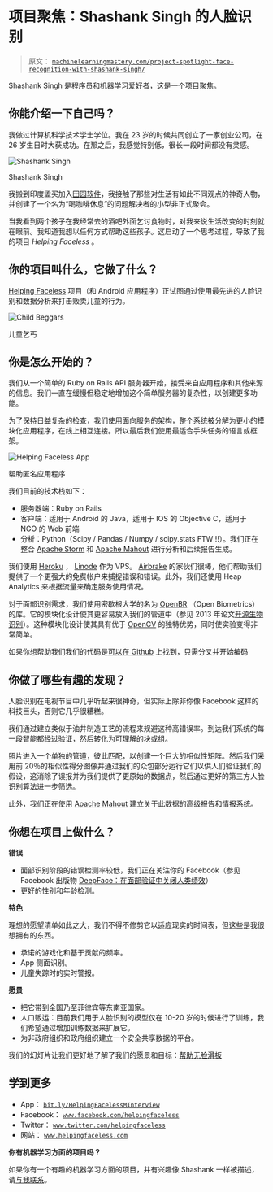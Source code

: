# 项目聚焦：Shashank Singh 的人脸识别

> 原文： [`machinelearningmastery.com/project-spotlight-face-recognition-with-shashank-singh/`](https://machinelearningmastery.com/project-spotlight-face-recognition-with-shashank-singh/)

Shashank Singh 是程序员和机器学习爱好者，这是一个项目聚焦。

## 你能介绍一下自己吗？

我做过计算机科学技术学士学位。我在 23 岁的时候共同创立了一家创业公司，在 26 岁生日时大获成功。在那之后，我感觉特别低，很长一段时间都没有灵感。

![Shashank Singh](https://3qeqpr26caki16dnhd19sv6by6v-wpengine.netdna-ssl.com/wp-content/uploads/2014/04/Shashank-Singh.jpg)

Shashank Singh

我搬到印度孟买加入[田园软件](http://www.idyllic-software.com/)，我接触了那些对生活有如此不同观点的神奇人物，并创建了一个名为“喝咖啡休息”的问题解决者的小型非正式聚会。

当我看到两个孩子在我经常去的酒吧外面乞讨食物时，对我来说生活改变的时刻就在眼前。我知道我想以任何方式帮助这些孩子。这启动了一个思考过程，导致了我的项目 _Helping Faceless_ 。

## 你的项目叫什么，它做了什么？

[Helping Faceless](http://www.helpingfaceless.com/) 项目（和 Android 应用程序）正试图通过使用最先进的人脸识别和数据分析来打击贩卖儿童的行为。

![Child Beggars](https://3qeqpr26caki16dnhd19sv6by6v-wpengine.netdna-ssl.com/wp-content/uploads/2014/04/child-beggers.jpg)

儿童乞丐

## 你是怎么开始的？

我们从一个简单的 Ruby on Rails API 服务器开始，接受来自应用程序和其他来源的信息。我们一直在缓慢但稳定地增加这个简单服务器的复杂性，以创建更多功能。

为了保持日益复杂的检查，我们使用面向服务的架构，整个系统被分解为更小的模块化应用程序，在线上相互连接。所以最后我们使用最适合手头任务的语言或框架。

![Helping Faceless App](https://3qeqpr26caki16dnhd19sv6by6v-wpengine.netdna-ssl.com/wp-content/uploads/2014/04/helping-faceless-app.jpg)

帮助匿名应用程序

我们目前的技术栈如下：

*   服务器端：Ruby on Rails
*   客户端：适用于 Android 的 Java，适用于 IOS 的 Objective C，适用于 NGO 的 Web 前端
*   分析：Python（Scipy / Pandas / Numpy / scipy.stats FTW !!）。我们正在整合 [Apache Storm](http://storm.incubator.apache.org/) 和 [Apache Mahout](https://mahout.apache.org/) 进行分析和后续报告生成。

我们使用 [Heroku](https://www.heroku.com/) ， [Linode](https://www.linode.com) 作为 VPS。 [Airbrake](https://airbrake.io/) 的家伙们很棒，他们帮助我们提供了一个更强大的免费帐户来捕捉错误和错误。此外，我们还使用 Heap Analytics 来根据流量来确定服务使用情况。

对于面部识别需求，我们使用密歇根大学的名为 [OpenBR](http://openbiometrics.org/) （Open Biometrics）的库。它的模块化设计使其更容易放入我们的管道中（参见 2013 年论文[开源生物识别](http://openbiometrics.org/publications/klontz2013open.pdf)）。这种模块化设计使其具有优于 [OpenCV](http://opencv.org/) 的独特优势，同时使实验变得非常简单。

如果你想帮助我们我们的代码是[可以在 Github](https://github.com/shashanksingh/face_rec_server) 上找到，只需分叉并开始编码

## 你做了哪些有趣的发现？

人脸识别在电视节目中几乎听起来很神奇，但实际上除非你像 Facebook 这样的科技巨头，否则它几乎很糟糕。

我们通过建立类似于油井制造工艺的流程来规避这种高错误率。到达我们系统的每一段智能都经过验证，然后转化为可理解的块或组。

照片进入一个单独的管道，彼此匹配，以创建一个巨大的相似性矩阵。然后我们采用前 20％的相似性得分图像并通过我们的众包部分运行它们以供人们验证我们的假设，这消除了误报并为我们提供了更原始的数据点，然后通过更好的第三方人脸识别算法进一步筛选。

此外，我们正在使用 [Apache Mahout](https://mahout.apache.org/) 建立关于此数据的高级报告和情报系统。

## 你想在项目上做什么？

**错误**

*   面部识别阶段的错误检测率较低，我们正在关注你的 Facebook（参见 Facebook 出版物 [DeepFace：在面部验证中关闭人类绩效](https://www.facebook.com/publications/546316888800776/)）[
    ](https://www.facebook.com/publications/546316888800776/)
*   更好的性别和年龄检测。

**特色**

理想的愿望清单如此之大，我们不得不修剪它以适应现实的时间表，但这些是我很想拥有的东西。

*   承诺的游戏化和基于贡献的频率。
*   App 侧面识别。
*   儿童失踪时的实时警报。

**愿景**

*   把它带到全国乃至菲律宾等东南亚国家。
*   人口贩运：目前我们用于人脸识别的模型仅在 10-20 岁的时候进行了训练，我们希望通过增加训练数据来扩展它。
*   为非政府组织和政府组织建立一个安全共享数据的平台。

我们的幻灯片让我们更好地了解了我们的愿景和目标：[帮助无脸滑板](http://www.haikudeck.com/helping-faceless-education-presentation-98L1RQtn2X)

## 学到更多

*   App： [`bit.ly/HelpingFacelessMInterview`](http://bit.ly/HelpingFacelessMInterview)
*   Facebook： [`www.facebook.com/helpingfaceless`](https://www.facebook.com/helpingfaceless)
*   Twitter： [`www.twitter.com/helpingfaceless`](http://www.twitter.com/helpingfaceless)
*   网站： [`www.helpingfaceless.com`](http://www.helpingfaceless.com)

**你有机器学习方面的项目吗？**

如果你有一个有趣的机器学习方面的项目，并有兴趣像 Shashank 一样被描述，请[与我联系](http://machinelearningmastery.com/contact/ "Contact")。